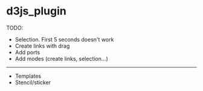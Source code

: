 d3js_plugin
===========

TODO:
 - Selection. First 5 seconds doesn't work
 - Create links with drag
 - Add ports
 - Add modes (create links, selection...)
 

-----
 - Templates
 - Stencil/sticker
